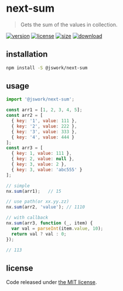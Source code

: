 # next-sum
> Gets the sum of the values in collection.

[![version][version-image]][version-url]
[![license][license-image]][license-url]
[![size][size-image]][size-url]
[![download][download-image]][download-url]

## installation
```bash
npm install -S @jswork/next-sum
```

## usage
```js
import '@jswork/next-sum';

const arr1 = [1, 2, 3, 4, 5];
const arr2 = [
  { key: '1', value: 111 },
  { key: '2', value: 222 },
  { key: '3', value: 333 },
  { key: '4', value: 444 }
];
const arr3 = [
  { key: 1, value: 111 },
  { key: 2, value: null },
  { key: 3, value: 2 },
  { key: 3, value: 'abc555' }
];

// simple
nx.sum(arr1);   // 15

// use path(or xx.yy.zz)
nx.sum(arr2, 'value'); // 1110

// with callback
nx.sum(arr3, function (_, item) {
  var val = parseInt(item.value, 10);
  return val ? val : 0;
});

// 113
```

## license
Code released under [the MIT license](https://github.com/afeiship/next-sum/blob/master/LICENSE.txt).

[version-image]: https://img.shields.io/npm/v/@jswork/next-sum
[version-url]: https://npmjs.org/package/@jswork/next-sum

[license-image]: https://img.shields.io/npm/l/@jswork/next-sum
[license-url]: https://github.com/afeiship/next-sum/blob/master/LICENSE.txt

[size-image]: https://img.shields.io/bundlephobia/minzip/@jswork/next-sum
[size-url]: https://github.com/afeiship/next-sum/blob/master/dist/next-sum.min.js

[download-image]: https://img.shields.io/npm/dm/@jswork/next-sum
[download-url]: https://www.npmjs.com/package/@jswork/next-sum

